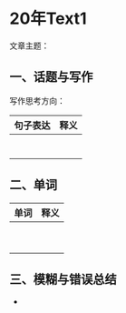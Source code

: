 # 20年Text1

文章主题：

## 一、话题与写作

写作思考方向：


| 句子表达 | 释义 |
| -------- | ---- |
|          |      |
|          |      |
|          |      |
|          |      |
|          |      |
|          |      |
|          |      |
## 二、单词

| 单词 | 释义 |
| ---- | ---- |
|      |      |
|      |      |
|      |      |
|      |      |
|      |      |
|      |      |
|      |      |
|      |      |
|      |      |

## 三、模糊与错误总结

- 
